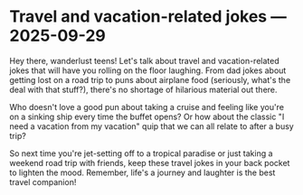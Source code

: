 # Travel and vacation-related jokes — 2025-09-29

Hey there, wanderlust teens! Let's talk about travel and vacation-related jokes that will have you rolling on the floor laughing. From dad jokes about getting lost on a road trip to puns about airplane food (seriously, what's the deal with that stuff?), there's no shortage of hilarious material out there.

Who doesn't love a good pun about taking a cruise and feeling like you're on a sinking ship every time the buffet opens? Or how about the classic "I need a vacation from my vacation" quip that we can all relate to after a busy trip?

So next time you're jet-setting off to a tropical paradise or just taking a weekend road trip with friends, keep these travel jokes in your back pocket to lighten the mood. Remember, life's a journey and laughter is the best travel companion!